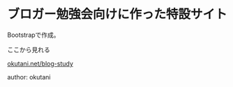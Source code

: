 # ブロガー勉強会向けに作った特設サイト

Bootstrapで作成。

ここから見れる

[okutani.net/blog-study](http://okutani.net/blog-study)

author: okutani

